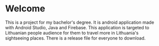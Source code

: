 # Welcome
This is a project for my bachelor's degree. It is android application made with Android Studio, Java and Firebase. This application is targeted to Lithuanian people audience for them to travel more in Lithuania's sightseeing places. There is a release file for everyone to download. 
